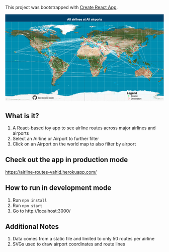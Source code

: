This project was bootstrapped with [Create React App](https://github.com/facebook/create-react-app).

[![](screenshot.png)](https://airline-routes-vahid.herokuapp.com/)

## What is it?
1. A React-based toy app to see airline routes across major airlines and airports
2. Select an Airline or Airport to further filter
3. Click on an Airport on the world map to also filter by airport

## Check out the app in production mode
https://airline-routes-vahid.herokuapp.com/

## How to run in development mode
1. Run `npm install`
2. Run `npm start`
3. Go to http://localhost:3000/

## Additional Notes
1. Data comes from a static file and limited to only 50 routes per airline
2. SVGs used to draw airport coordinates and route lines
